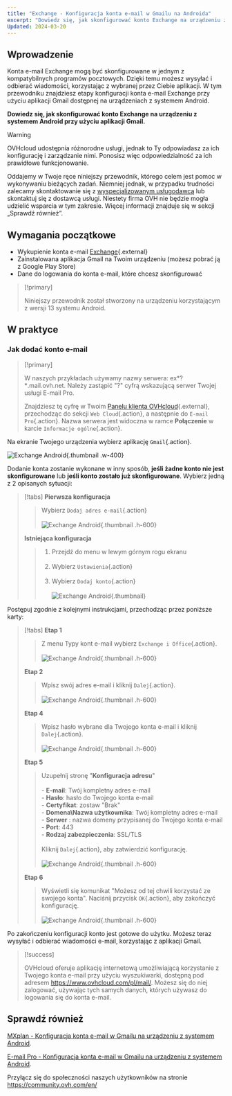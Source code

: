 ```yaml
---
title: "Exchange - Konfiguracja konta e-mail w Gmailu na Androida"
excerpt: "Dowiedz się, jak skonfigurować konto Exchange na urządzeniu z systemem Android poprzez aplikację Gmail"
Updated: 2024-03-20
---
```


<style>
.w-400 {
  max-width:400px !important;
}
.h-600 {
  max-height:600px !important;
}
</style>

## Wprowadzenie

Konta e-mail Exchange mogą być skonfigurowane w jednym z kompatybilnych programów pocztowych. Dzięki temu możesz wysyłać i odbierać wiadomości, korzystając z wybranej przez Ciebie aplikacji. W tym przewodniku znajdziesz etapy konfiguracji konta e-mail Exchange przy użyciu aplikacji Gmail dostępnej na urządzeniach z systemem Android.

**Dowiedz się, jak skonfigurować konto Exchange na urządzeniu z systemem Android przy użyciu aplikacji Gmail.**

> [!warning]
>
> OVHcloud udostępnia różnorodne usługi, jednak to Ty odpowiadasz za ich konfigurację i zarządzanie nimi. Ponosisz więc odpowiedzialność za ich prawidłowe funkcjonowanie.
>
> Oddajemy w Twoje ręce niniejszy przewodnik, którego celem jest pomoc w wykonywaniu bieżących zadań. Niemniej jednak, w przypadku trudności zalecamy skontaktowanie się z [wyspecjalizowanym usługodawcą](https://partner.ovhcloud.com/pl/) lub skontaktuj się z dostawcą usługi. Niestety firma OVH nie będzie mogła udzielić wsparcia w tym zakresie. Więcej informacji znajduje się w sekcji „Sprawdź również”.


## Wymagania początkowe

- Wykupienie konta e-mail [Exchange](https://www.ovhcloud.com/pl/emails/){.external}
- Zainstalowana aplikacja Gmail na Twoim urządzeniu (możesz pobrać ją z Google Play Store)
- Dane do logowania do konta e-mail, które chcesz skonfigurować

> [!primary]
>
> Niniejszy przewodnik został stworzony na urządzeniu korzystającym z wersji 13 systemu Android.
>

## W praktyce

### Jak dodać konto e-mail

> [!primary]
>
> W naszych przykładach używamy nazwy serwera: ex*?*.mail.ovh.net. Należy zastąpić "?" cyfrą wskazującą serwer Twojej usługi E-mail Pro.
>
> Znajdziesz tę cyfrę w Twoim [Panelu klienta OVHcloud](https://www.ovh.com/auth/?action=gotomanager&from=https://www.ovh.pl/&ovhSubsidiary=pl){.external}, przechodząc do sekcji `Web Cloud`{.action}, a następnie do `E-mail Pro`{.action}. Nazwa serwera jest widoczna w ramce **Połączenie** w karcie `Informacje ogólne`{.action}.
>

Na ekranie Twojego urządzenia wybierz aplikację `Gmail`{.action}.

![Exchange Android](images/exchange-android-00.png){.thumbnail .w-400}

Dodanie konta zostanie wykonane w inny sposób, **jeśli żadne konto nie jest skonfigurowane** lub **jeśli konto zostało już skonfigurowane**. Wybierz jedną z 2 opisanych sytuacji:

> [!tabs]
> **Pierwsza konfiguracja**
>>
>> Wybierz `Dodaj adres e-mail`{.action}<br><br>
>> ![Exchange Android](images/android-first.png){.thumbnail .h-600}
>>
> **Istniejąca konfiguracja**
>>
>> 1. Przejdź do menu w lewym górnym rogu ekranu<br><br>
>> 2. Wybierz `Ustawienia`{.action}<br><br>
>> 3. Wybierz `Dodaj konto`{.action}<br><br>
>> ![Exchange Android](images/android-existing.png){.thumbnail}
>>

Postępuj zgodnie z kolejnymi instrukcjami, przechodząc przez poniższe karty:

> [!tabs]
> **Etap 1**
>> Z menu Typy kont e-mail wybierz `Exchange i Office`{.action}.<br><br>
>> ![Exchange Android](images/exchange-android-01.png){.thumbnail .h-600}
>>
> **Etap 2**
>> Wpisz swój adres e-mail i kliknij `Dalej`{.action}.<br><br>
>> ![Exchange Android](images/exchange-android-02.png){.thumbnail .h-600}
>>
> **Etap 4**
>> Wpisz hasło wybrane dla Twojego konta e-mail i kliknij `Dalej`{.action}.<br><br>
>> ![Exchange Android](images/exchange-android-03.png){.thumbnail .h-600}
>>
> **Etap 5**
>> Uzupełnij stronę "**Konfiguracja adresu**"<br><br>- **E-mail**: Twój kompletny adres e-mail<br>- **Hasło**: hasło do Twojego konta e-mail<br>- **Certyfikat**: zostaw "Brak"<br>- **Domena\Nazwa użytkownika**: Twój kompletny adres e-mail<br>- **Serwer** : nazwa domeny przypisanej do Twojego konta e-mail<br>- **Port**: 443<br>- **Rodzaj zabezpieczenia**: SSL/TLS<br><br>Kliknij `Dalej`{.action}, aby zatwierdzić konfigurację.<br><br>
>> ![Exchange Android](images/exchange-android-04.png){.thumbnail .h-600}
>>
> **Etap 6**
>> Wyświetli się komunikat "Możesz od tej chwili korzystać ze swojego konta". Naciśnij przycisk `OK`{.action}, aby zakończyć konfigurację.<br><br>
>> ![Exchange Android](images/exchange-android-05.png){.thumbnail .h-600}
>>

Po zakończeniu konfiguracji konto jest gotowe do użytku. Możesz teraz wysyłać i odbierać wiadomości e-mail, korzystając z aplikacji Gmail.

> [!success]
>
> OVHcloud oferuje aplikację internetową umożliwiającą korzystanie z Twojego konta e-mail przy użyciu wyszukiwarki, dostępną pod adresem <https://www.ovhcloud.com/pl/mail/>. Możesz się do niej zalogować, używając tych samych danych, których używasz do logowania się do konta e-mail.

## Sprawdź również <a name="go-further"></a>

[MXplan - Konfiguracja konta e-mail w Gmailu na urządzeniu z systemem Android](/pages/web_cloud/email_and_collaborative_solutions/mx_plan/how_to_configure_android).

[E-mail Pro - Konfiguracja konta e-mail w Gmailu na urządzeniu z systemem Android](/pages/web_cloud/email_and_collaborative_solutions/email_pro/how_to_configure_android).


Przyłącz się do społeczności naszych użytkowników na stronie <https://community.ovh.com/en/>